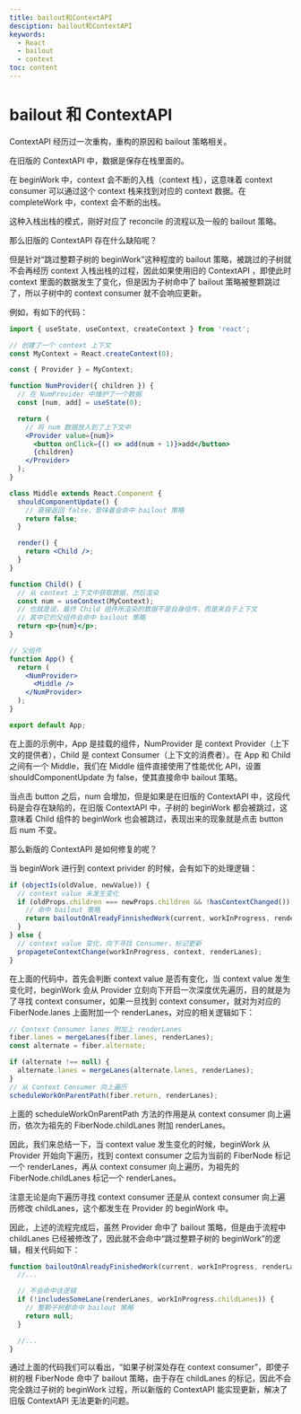 ```yaml
---
title: bailout和ContextAPI
desciption: bailout和ContextAPI
keywords:
  - React
  - bailout
  - context
toc: content
---
```


# bailout 和 ContextAPI

ContextAPI 经历过一次重构，重构的原因和 bailout 策略相关。

在旧版的 ContextAPI 中，数据是保存在栈里面的。

在 beginWork 中，context 会不断的入栈（context 栈），这意味着 context consumer 可以通过这个 context 栈来找到对应的 context 数据。在 completeWork 中，context 会不断的出栈。

这种入栈出栈的模式，刚好对应了 reconcile 的流程以及一般的 bailout 策略。

那么旧版的 ContextAPI 存在什么缺陷呢？

但是针对“跳过整颗子树的 beginWork”这种程度的 bailout 策略，被跳过的子树就不会再经历 context 入栈出栈的过程，因此如果使用旧的 ContextAPI ，即使此时 context 里面的数据发生了变化，但是因为子树命中了 bailout 策略被整颗跳过了，所以子树中的 context consumer 就不会响应更新。

例如，有如下的代码：

```jsx
import { useState, useContext, createContext } from 'react';

// 创建了一个 context 上下文
const MyContext = React.createContext(0);

const { Provider } = MyContext;

function NumProvider({ children }) {
  // 在 NumProvider 中维护了一个数据
  const [num, add] = useState(0);

  return (
    // 将 num 数据放入到了上下文中
    <Provider value={num}>
      <button onClick={() => add(num + 1)}>add</button>
      {children}
    </Provider>
  );
}

class Middle extends React.Component {
  shouldComponentUpdate() {
    // 直接返回 false，意味着会命中 bailout 策略
    return false;
  }

  render() {
    return <Child />;
  }
}

function Child() {
  // 从 context 上下文中获取数据，然后渲染
  const num = useContext(MyContext);
  // 也就是说，最终 Child 组件所渲染的数据不是自身组件，而是来自于上下文
  // 其中它的父组件会命中 bailout 策略
  return <p>{num}</p>;
}

// 父组件
function App() {
  return (
    <NumProvider>
      <Middle />
    </NumProvider>
  );
}

export default App;
```

在上面的示例中，App 是挂载的组件，NumProvider 是 context Provider（上下文的提供者），Child 是 context Consumer（上下文的消费者）。在 App 和 Child 之间有一个 Middle，我们在 Middle 组件直接使用了性能优化 API，设置 shouldComponentUpdate 为 false，使其直接命中 bailout 策略。

当点击 button 之后，num 会增加，但是如果是在旧版的 ContextAPI 中，这段代码是会存在缺陷的，在旧版 ContextAPI 中，子树的 beginWork 都会被跳过，这意味着 Child 组件的 beginWork 也会被跳过，表现出来的现象就是点击 button 后 num 不变。

那么新版的 ContextAPI 是如何修复的呢？

当 beginWork 进行到 context privider 的时候，会有如下的处理逻辑：

```javascript
if (objectIs(oldValue, newValue)) {
  // context value 未发生变化
  if (oldProps.children === newProps.children && !hasContextChanged()) {
    // 命中 bailout 策略
    return bailoutOnAlreadyFinnishedWork(current, workInProgress, renderLanes);
  }
} else {
  // context value 变化，向下寻找 Consumer，标记更新
  propageteContextChange(workInProgress, context, renderLanes);
}
```

在上面的代码中，首先会判断 context value 是否有变化，当 context value 发生变化时，beginWork 会从 Provider 立刻向下开启一次深度优先遍历，目的就是为了寻找 context consumer，如果一旦找到 context consumer，就对为对应的 FiberNode.lanes 上面附加一个 renderLanes，对应的相关逻辑如下：

```javascript
// Context Consumer lanes 附加上 renderLanes
fiber.lanes = mergeLanes(fiber.lanes, renderLanes);
const alternate = fiber.alternate;

if (alternate !== null) {
  alternate.lanes = mergeLanes(alternate.lanes, renderLanes);
}
// 从 Context Consumer 向上遍历
scheduleWorkOnParentPath(fiber.return, renderLanes);
```

上面的 scheduleWorkOnParentPath 方法的作用是从 context consumer 向上遍历，依次为祖先的 FiberNode.childLanes 附加 renderLanes。

因此，我们来总结一下，当 context value 发生变化的时候，beginWork 从 Provider 开始向下遍历，找到 context consumer 之后为当前的 FiberNode 标记一个 renderLanes，再从 context consumer 向上遍历，为祖先的 FiberNode.childLanes 标记一个 renderLanes。

注意无论是向下遍历寻找 context consumer 还是从 context consumer 向上遍历修改 childLanes，这个都发生在 Provider 的 beginWork 中。

因此，上述的流程完成后，虽然 Provider 命中了 bailout 策略，但是由于流程中 childLanes 已经被修改了，因此就不会命中“跳过整颗子树的 beginWork”的逻辑，相关代码如下：

```javascript
function bailoutOnAlreadyFinishedWork(current, workInProgress, renderLanes) {
  //...

  // 不会命中该逻辑
  if (!includesSomeLane(renderLanes, workInProgress.childLanes)) {
    // 整颗子树都命中 bailout 策略
    return null;
  }

  //...
}
```

通过上面的代码我们可以看出，“如果子树深处存在 context consumer”，即使子树的根 FiberNode 命中了 bailout 策略，由于存在 childLanes 的标记，因此不会完全跳过子树的 beginWork 过程，所以新版的 ContextAPI 能实现更新，解决了旧版 ContextAPI 无法更新的问题。

